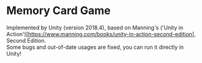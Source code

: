 # Memory Card Game
Implemented by Unity (version 2018.4), based on Manning's ('Unity in Action')[https://www.manning.com/books/unity-in-action-second-edition], Second Edition.  
Some bugs and out-of-date usages are fixed, you can run it directly in Unity!